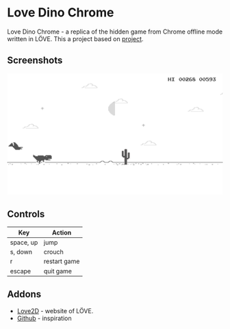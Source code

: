 # Love Dino Chrome
Love Dino Chrome - a replica of the hidden game from Chrome offline mode written in LÖVE. This a project based on [project](https://github.com/terroo/chrome-dino).

## Screenshots
![Example Image](/doc/doc_screen.png)

## Controls
|     Key       | Action        |
| ------------- | ------------- |
| space, up             | jump   |
| s, down             | crouch |
| r             | restart game    |
| escape             | quit game    |

## Addons
* [Love2D](https://love2d.org) - website of LÖVE.
* [Github](https://github.com/terroo/chrome-dino) - inspiration

